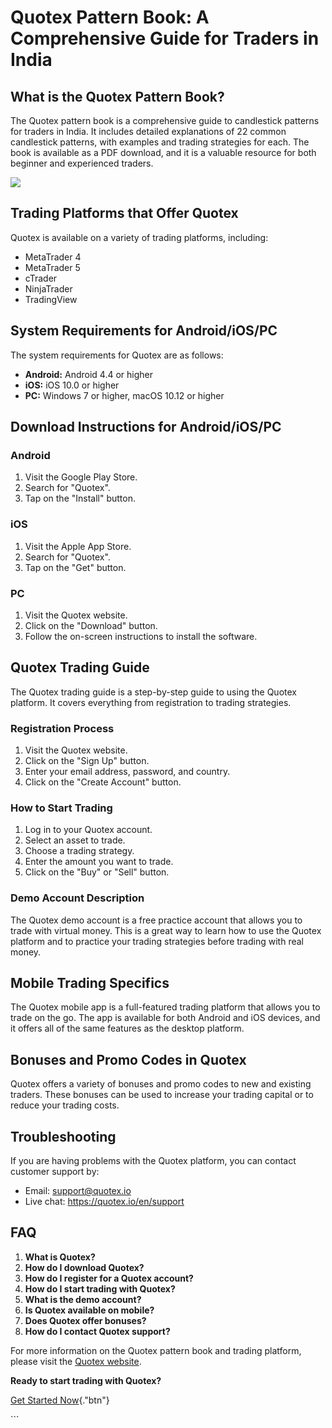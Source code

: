 # Quotex Pattern Book: A Comprehensive Guide for Traders in India

## What is the Quotex Pattern Book?

The Quotex pattern book is a comprehensive guide to candlestick patterns
for traders in India. It includes detailed explanations of 22 common
candlestick patterns, with examples and trading strategies for each. The
book is available as a PDF download, and it is a valuable resource for
both beginner and experienced traders.

[![](https://static.quotex.io/files/4_en/300_250.jpg)](https://traff.sbs/brokerqxlid)

## Trading Platforms that Offer Quotex

Quotex is available on a variety of trading platforms, including:

-   MetaTrader 4
-   MetaTrader 5
-   cTrader
-   NinjaTrader
-   TradingView

## System Requirements for Android/iOS/PC

The system requirements for Quotex are as follows:

-   **Android:** Android 4.4 or higher
-   **iOS:** iOS 10.0 or higher
-   **PC:** Windows 7 or higher, macOS 10.12 or higher

## Download Instructions for Android/iOS/PC

### Android

1.  Visit the Google Play Store.
2.  Search for "Quotex".
3.  Tap on the "Install" button.

### iOS

1.  Visit the Apple App Store.
2.  Search for "Quotex".
3.  Tap on the "Get" button.

### PC

1.  Visit the Quotex website.
2.  Click on the "Download" button.
3.  Follow the on-screen instructions to install the software.

## Quotex Trading Guide

The Quotex trading guide is a step-by-step guide to using the Quotex
platform. It covers everything from registration to trading strategies.

### Registration Process

1.  Visit the Quotex website.
2.  Click on the "Sign Up" button.
3.  Enter your email address, password, and country.
4.  Click on the "Create Account" button.

### How to Start Trading

1.  Log in to your Quotex account.
2.  Select an asset to trade.
3.  Choose a trading strategy.
4.  Enter the amount you want to trade.
5.  Click on the "Buy" or "Sell" button.

### Demo Account Description

The Quotex demo account is a free practice account that allows you to
trade with virtual money. This is a great way to learn how to use the
Quotex platform and to practice your trading strategies before trading
with real money.

## Mobile Trading Specifics

The Quotex mobile app is a full-featured trading platform that allows
you to trade on the go. The app is available for both Android and iOS
devices, and it offers all of the same features as the desktop platform.

## Bonuses and Promo Codes in Quotex

Quotex offers a variety of bonuses and promo codes to new and existing
traders. These bonuses can be used to increase your trading capital or
to reduce your trading costs.

## Troubleshooting

If you are having problems with the Quotex platform, you can contact
customer support by:

-   Email: support@quotex.io
-   Live chat: https://quotex.io/en/support

## FAQ

1.  **What is Quotex?**
2.  **How do I download Quotex?**
3.  **How do I register for a Quotex account?**
4.  **How do I start trading with Quotex?**
5.  **What is the demo account?**
6.  **Is Quotex available on mobile?**
7.  **Does Quotex offer bonuses?**
8.  **How do I contact Quotex support?**

For more information on the Quotex pattern book and trading platform,
please visit the [Quotex
website](\%22https://traff.sbs/brokerqxlid\%22).

**Ready to start trading with Quotex?**

[Get Started Now](\%22https://traff.sbs/brokerqxlid\%22){."btn"}

\`\`\`

